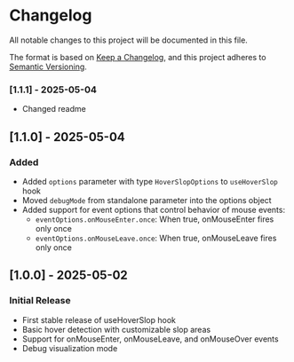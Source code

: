 # Changelog

All notable changes to this project will be documented in this file.

The format is based on [Keep a Changelog](https://keepachangelog.com/en/1.0.0/),
and this project adheres to [Semantic Versioning](https://semver.org/spec/v2.0.0.html).

### [1.1.1] - 2025-05-04

- Changed readme

## [1.1.0] - 2025-05-04

### Added

- Added `options` parameter with type `HoverSlopOptions` to `useHoverSlop` hook
- Moved `debugMode` from standalone parameter into the options object
- Added support for event options that control behavior of mouse events:
  - `eventOptions.onMouseEnter.once`: When true, onMouseEnter fires only once
  - `eventOptions.onMouseLeave.once`: When true, onMouseLeave fires only once

## [1.0.0] - 2025-05-02

### Initial Release

- First stable release of useHoverSlop hook
- Basic hover detection with customizable slop areas
- Support for onMouseEnter, onMouseLeave, and onMouseOver events
- Debug visualization mode
